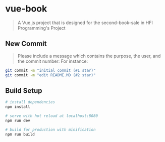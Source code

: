 # vue-book

> A Vue.js project that is designed for the second-book-sale in HFI Programming's Project

## New Commit

> Please include a message which contains the purpose, the user, and the commit number:
For instance:
```bash
git commit -m "initial commit (#1 star)"
git commit -m "edit README.MD (#2 star)"
```

## Build Setup

``` bash
# install dependencies
npm install

# serve with hot reload at localhost:8080
npm run dev

# build for production with minification
npm run build
```

